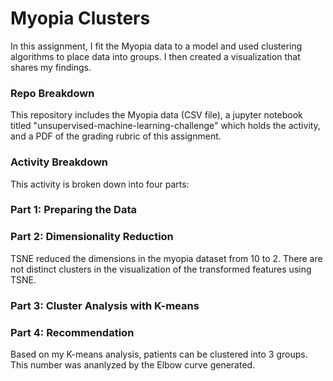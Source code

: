 # Myopia Clusters

In this assignment, I fit the Myopia data to a model and used clustering algorithms to place data into groups. I then created a visualization that shares my findings. 


### Repo Breakdown

This repository includes the Myopia data (CSV file), a jupyter notebook titled "unsupervised-machine-learning-challenge" which holds the activity, and a PDF of the grading rubric of this assignment. 


### Activity Breakdown

This activity is broken down into four parts: 


### Part 1: Preparing the Data



### Part 2: Dimensionality Reduction

TSNE reduced the dimensions in the myopia dataset from 10 to 2.  There are not distinct clusters in the visualization of the transformed features using TSNE. 


### Part 3: Cluster Analysis with K-means



### Part 4: Recommendation

Based on my K-means analysis, patients can be clustered into 3 groups. This number was ananlyzed by the Elbow curve generated.





